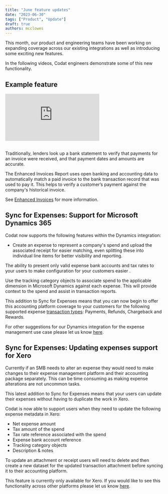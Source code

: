 ```yaml
---
title: "June feature updates"
date: "2023-06-30"
tags: ["Product", "Update"]
draft: true
authors: mcclowes
---
```


This month, our product and engineering teams have been working on expanding coverage across our existing integrations as well as introducing some exciting new features.

In the following videos, Codat engineers demonstrate some of this new functionality.

<!--truncate-->

## Example feature

<div style={{ position: "relative", paddingBottom: "56.25%", height: 0 }}>
  <iframe
    src="https://www.loom.com/embed/47fad41c68ce49c8b0b1b1aa1909c154"
    frameborder="0"
    webkitallowfullscreen
    mozallowfullscreen
    allowfullscreen
    style={{
      position: "absolute",
      top: 0,
      left: 0,
      width: "100%",
      height: "100%",
    }}
  ></iframe>
</div>
<br />

Traditionally, lenders look up a bank statement to verify that payments for an invoice were received, and that payment dates and amounts are accurate.

The Enhanced Invoices Report uses open banking and accounting data to automatically match a paid invoice to the bank transaction record that was used to pay it. This helps to verify a customer’s payment against the company's historical invoice.

See [Enhanced Invoices](https://docs.codat.io/assess/enhanced-invoices/overview) for more information.


## Sync for Expenses: Support for Microsoft Dynamics 365

Codat now supports the following features within the Dynamics integration: 

* Create an expense to represent a company's spend and upload the associated receipt for easier matching, even splitting these into individual line items for better visibility and reporting.

The ability to present only valid expense bank accounts and tax rates to your users to make configuration for your customers easier . 

Use the tracking category objects to associate spend to the applicable dimension in Microsoft Dynamics against each expense. This will provide context to the spend and assist in transaction reports. 

This addition to Sync for Expenses means that you can now begin to offer this accounting platform coverage to your customers for the following supported expense [transaction types](https://docs.codat.io/sync-for-expenses/sync-process/expense-transactions#transaction-types): Payments, Refunds, Chargeback and Rewards.

For other suggestions for our Dynamics integration for the expense management use case please let us know [here](https://portal.productboard.com/codat/7-public-product-roadmap/tabs/51-sync-for-expenses/submit-idea).

## Sync for Expenses: Updating expenses support for Xero

Currently if an SMB needs to alter an expense they would need to make changes to their expense management platform and their accounting package separately. This can be time consuming as making expense alterations are not uncommon tasks.   

This latest addition to Sync for Expenses means that your users can update their expenses without having to duplicate the work in Xero. 

Codat is now able to support users when they need to update the following  expense metadata in Xero: 
- Net expense amount
- Tax amount of the spend
- Tax rate reference associated with the spend
- Expense bank account reference
- Tracking category objects
- Description & notes

To update an attachment or receipt users will need to delete and then create a new dataset for the updated transaction attachment before syncing it to their accounting platform. 

This feature is currently only available for Xero. If you would like to see this functionality across other platforms please let us know [here](https://portal.productboard.com/codat/7-public-product-roadmap/tabs/51-sync-for-expenses/submit-idea). 


